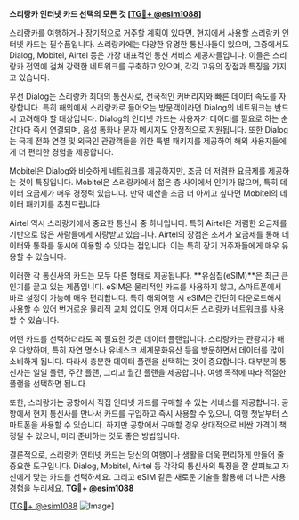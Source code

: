 **스리랑카 인터넷 카드 선택의 모든 것 [[TG💪+ @esim1088](https://t.me/s/esim1088)]**

스리랑카를 여행하거나 장기적으로 거주할 계획이 있다면, 현지에서 사용할 스리랑카 인터넷 카드는 필수품입니다. 스리랑카에는 다양한 유명한 통신사들이 있으며, 그중에서도 Dialog, Mobitel, Airtel 등은 가장 대표적인 통신 서비스 제공자들입니다. 이들은 스리랑카 전역에 걸쳐 강력한 네트워크를 구축하고 있으며, 각각 고유의 장점과 특징을 가지고 있습니다.

우선 Dialog는 스리랑카 최대의 통신사로, 전국적인 커버리지와 빠른 데이터 속도를 자랑합니다. 특히 해외에서 스리랑카로 들어오는 방문객이라면 Dialog의 네트워크는 반드시 고려해야 할 대상입니다. Dialog의 인터넷 카드는 사용자가 데이터를 필요로 하는 순간마다 즉시 연결되며, 음성 통화나 문자 메시지도 안정적으로 지원됩니다. 또한 Dialog는 국제 전화 연결 및 외국인 관광객들을 위한 특별 패키지를 제공하여 해외 사용자들에게 더 편리한 경험을 제공합니다.

Mobitel은 Dialog와 비슷하게 네트워크를 제공하지만, 조금 더 저렴한 요금제를 제공하는 것이 특징입니다. Mobitel은 스리랑카에서 젊은 층 사이에서 인기가 많으며, 특히 데이터 요금제가 매우 경쟁력 있습니다. 만약 예산을 조금 더 아끼고 싶다면 Mobitel의 데이터 패키지를 추천드립니다.

Airtel 역시 스리랑카에서 중요한 통신사 중 하나입니다. 특히 Airtel은 저렴한 요금제를 기반으로 많은 사람들에게 사랑받고 있습니다. Airtel의 장점은 초저가 요금제를 통해 데이터와 통화를 동시에 이용할 수 있다는 점입니다. 이는 특히 장기 거주자들에게 매우 유용할 수 있습니다.

이러한 각 통신사의 카드는 모두 다른 형태로 제공됩니다. **유심칩(eSIM)**은 최근 큰 인기를 끌고 있는 제품입니다. eSIM은 물리적인 카드를 사용하지 않고, 스마트폰에서 바로 설정이 가능해 매우 편리합니다. 특히 해외여행 시 eSIM은 간단히 다운로드해서 사용할 수 있어 번거로운 물리적 교체 없이도 언제 어디서든 스리랑카 네트워크를 사용할 수 있습니다.

어떤 카드를 선택하더라도 꼭 필요한 것은 데이터 플랜입니다. 스리랑카는 관광지가 매우 다양하며, 특히 자연 명소나 유네스코 세계문화유산 등을 방문하면서 데이터를 많이 소비하게 됩니다. 따라서 충분한 데이터 플랜을 선택하는 것이 중요합니다. 대부분의 통신사는 일일 플랜, 주간 플랜, 그리고 월간 플랜을 제공합니다. 여행 목적에 따라 적절한 플랜을 선택하면 됩니다.

또한, 스리랑카는 공항에서 직접 인터넷 카드를 구매할 수 있는 서비스를 제공합니다. 공항에서 현지 통신사를 만나서 카드를 구입하고 즉시 사용할 수 있으니, 여행 첫날부터 스마트폰을 사용할 수 있습니다. 하지만 공항에서 구매할 경우 상대적으로 비싼 가격이 책정될 수 있으니, 미리 준비하는 것도 좋은 방법입니다.

결론적으로, 스리랑카 인터넷 카드는 당신의 여행이나 생활을 더욱 편리하게 만들어 줄 중요한 도구입니다. Dialog, Mobitel, Airtel 등 각각의 통신사의 특징을 잘 살펴보고 자신에게 맞는 카드를 선택하세요. 그리고 eSIM 같은 새로운 기술을 활용해 더 나은 사용 경험을 누리세요. **[TG💪+ @esim1088](https://t.me/s/esim1088)**

[[TG💪+ @esim1088](https://t.me/s/esim1088) ![Image](https://i.postimg.cc/Y0z9fWf4/image.png)]